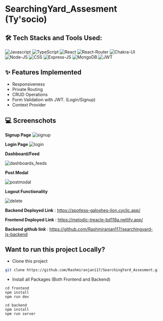 # SearchingYard_Assesment (Ty'socio)

## 🛠 Tech Stacks and Tools Used:
![Javascript](https://img.shields.io/badge/JavaScript-323330?style=for-the-badge&amp;logo=javascript&amp;logoColor=F7DF1E)
![TypeScript](https://img.shields.io/badge/TypeScript-3178C6?style=for-the-badge&logo=typescript&logoColor=white)
![React](https://img.shields.io/badge/React-20232A?style=for-the-badge&amp;logo=react&amp;logoColor=61DAFB)
![React-Router](https://img.shields.io/badge/React_Router-CA4245?style=for-the-badge&amp;logo=react-router&amp;logoColor=white)
![Chakra-UI](https://img.shields.io/badge/Chakra--UI-319795?style=for-the-badge&amp;logo=chakra-ui&amp;logoColor=white)
![Node-JS](https://img.shields.io/badge/Node.js-339933?style=for-the-badge&amp;logo=nodedotjs&amp;logoColor=white)
![CSS](https://img.shields.io/badge/CSS-1572B6?style=for-the-badge&logo=css3&logoColor=white)
![Express-JS](https://img.shields.io/badge/Express.js-000000?style=for-the-badge&amp;logo=express&amp;logoColor=white)
![MongoDB](https://img.shields.io/badge/MongoDB-4EA94B?style=for-the-badge&amp;logo=mongodb&amp;logoColor=white)
![JWT](https://img.shields.io/badge/JWT-black?style=for-the-badge&amp;logo=JSON%20web%20tokens)


## ✨ Features Implemented
- Responsiveness
- Private Routing
- CRUD Operations
- Form Validation with JWT. (Login/Signup)
- Context Provider

## 💻 Screenschots
**Signup Page**
![signup](https://user-images.githubusercontent.com/107473816/229398894-0aed8c79-ddff-4767-975c-700af3232125.jpg)

**Login Page**
![login](https://user-images.githubusercontent.com/107473816/229398924-70ad381c-d612-4f23-9043-f4744cebd18e.jpg)

**Dashboard/Feed**

![dashboards_feeds](https://user-images.githubusercontent.com/107473816/229399021-705c0cf1-9111-457d-8215-5cda37d87e1c.jpg)

**Post Modal**

![postmodal](https://user-images.githubusercontent.com/107473816/229399071-ebd4a4ac-1bec-4987-b4a1-02124e2e6cb7.jpg)

**Logout Functionality**

![delete](https://user-images.githubusercontent.com/107473816/229399144-41c7d9f4-8dbc-41df-9563-12d1b86817ca.jpg)


**Backend Deployed Link** : https://spotless-galoshes-lion.cyclic.app/

**Frontend Deployed Link** : https://melodic-treacle-bd118a.netlify.app/

**Backend github link** : https://github.com/Rashmiranjan117/searchingyard-js-backend

## Want to run this project Locally?

- Clone this project
 
 ```bash
 git clone https://github.com/Rashmiranjan117/SearchingYard_Assesment.git
 ```
 
 - Install all Packages (Both Frontend and Backend)
  ```
  cd frontend
  npm install
  npm run dev
  ```
  
  ```
  cd backend
  npm install
  npm run server
  ```
  
 
